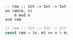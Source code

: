 ```applescript
-- rem :: Int -> Int -> Inton rem(m, n)	m mod nend rem
```

```js
// rem :: Int -> Int -> Int
const rem = (n, m) => n % m;
```